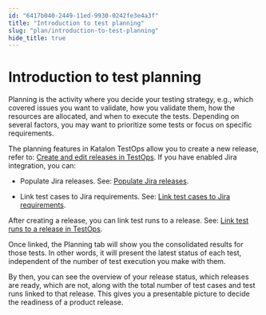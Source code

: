 ```yaml
---
id: "6417b040-2449-11ed-9930-0242fe3e4a3f"
title: "Introduction to test planning"
slug: "plan/introduction-to-test-planning"
hide_title: true
---
```


# <a id="concept-3280" class="anchor_top_offset"/><a id="ariaid-title1" class="anchor_top_offset"/>Introduction to  test planning

<p xmlns="http://www.w3.org/1999/xhtml" className="p">Planning is the activity where you decide your testing strategy, e.g.,  which covered issues you want to validate, how you  validate them,  how  the resources are allocated, and when to  execute the tests. Depending on several factors, you may want to prioritize some  tests or focus on specific requirements.</p> 
<div xmlns="http://www.w3.org/1999/xhtml" className="p">The planning features in <span className="ph">Katalon TestOps</span> allow you to create a new release, refer to: <a className="xref" href="/docs/plan/create-and-edit-releases-in-testops">Create and edit releases in TestOps</a>. If you have enabled Jira integration, you can:<ul className="ul"><li className="li"><p className="p">Populate Jira releases. See: <a className="xref" href="/docs/plan/integration-for-test-planning/populate-jira-releases">Populate Jira releases</a>.</p></li><li className="li"><p className="p">Link test cases to Jira requirements. See: <a className="xref" href="/docs/plan/integration-for-test-planning/link-test-cases-to-jira-requirements">Link test cases to Jira requirements</a>.</p></li></ul></div>
<p xmlns="http://www.w3.org/1999/xhtml" className="p">After creating a release, you can link test runs to a release. See: <a className="xref" href="/docs/plan/link-test-runs-to-a-release-in-testops">Link test runs to a release in TestOps</a>. </p> 
<p xmlns="http://www.w3.org/1999/xhtml" className="p">Once linked,  the  <span className="ph uicontrol">Planning</span> tab will show you the consolidated results for those tests. In other words, it will present the latest status of each test, independent of the number of test execution you make with them. </p> 
<p xmlns="http://www.w3.org/1999/xhtml" className="p">By then, you can see the overview of your release status, which releases are ready, which are not, along with the total number of test cases and test runs linked to that release. This gives you a presentable picture to decide the readiness of a product release.</p> 
